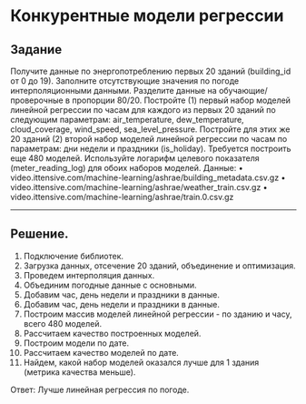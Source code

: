 # Конкурентные модели регрессии
## Задание
Получите данные по энергопотреблению первых 20 зданий (building_id от 0 до 19).
Заполните отсутствующие значения по погоде интерполяционными данными.
Разделите данные на обучающие/проверочные в пропорции 80/20.
Постройте (1) первый набор моделей линейной регрессии по часам для каждого из первых 20 зданий по следующим параметрам: air_temperature, dew_temperature, cloud_coverage, wind_speed, sea_level_pressure.
Постройте для этих же 20 зданий (2) второй набор моделей линейной регрессии по часам по параметрам: дни недели и праздники (is_holiday). Требуется построить еще 480 моделей.
Используйте логарифм целевого показателя (meter_reading_log) для обоих наборов моделей.
Данные:
•	video.ittensive.com/machine-learning/ashrae/building_metadata.csv.gz
•	video.ittensive.com/machine-learning/ashrae/weather_train.csv.gz
•	video.ittensive.com/machine-learning/ashrae/train.0.csv.gz
___
## Решение.
1) Подключение библиотек.
2) Загрузка данных, отсечение 20 зданий, объединение и оптимизация.
3) Проведем интерполяция данных.
4) Объединим погодные данные с основными.
5) Добавим час, день недели и праздники в данные.
6) Добавим час, день недели и праздники в данные.
7) Построим массив моделей линейной регрессии - по зданию и часу, всего 480 моделей.
8) Рассчитаем качество построенных моделей.
9) Построим модели по дате.
10) Рассчитаем качество моделей по дате.
11) Найдем, какой набор моделей оказался лучше для 1 здания (метрика качества меньше).

Ответ: Лучше линейная регрессия по погоде.

